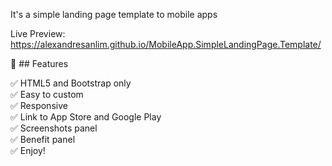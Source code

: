 It's a simple landing page template to mobile apps

Live Preview:
https://alexandresanlim.github.io/MobileApp.SimpleLandingPage.Template/

🎉 ## Features

✅ HTML5 and Bootstrap only</br>
✅ Easy to custom</br>
✅ Responsive</br>
✅ Link to App Store and Google Play</br>
✅ Screenshots panel</br>
✅ Benefit panel</br>
✅ Enjoy!
